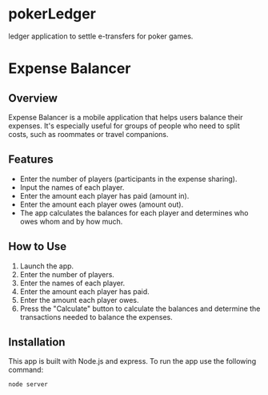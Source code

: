 # pokerLedger
ledger application to settle e-transfers for poker games.

# Expense Balancer

## Overview
Expense Balancer is a mobile application that helps users balance their expenses. It's especially useful for groups of people who need to split costs, such as roommates or travel companions.

## Features
- Enter the number of players (participants in the expense sharing).
- Input the names of each player.
- Enter the amount each player has paid (amount in).
- Enter the amount each player owes (amount out).
- The app calculates the balances for each player and determines who owes whom and by how much.

## How to Use
1. Launch the app.
2. Enter the number of players.
3. Enter the names of each player.
4. Enter the amount each player has paid.
5. Enter the amount each player owes.
6. Press the "Calculate" button to calculate the balances and determine the transactions needed to balance the expenses.

## Installation
This app is built with Node.js and express. To run the app use the following command:

```bash
node server
